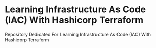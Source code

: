 # Learning Infrastructure As Code (IAC) With Hashicorp Terraform
Repository Dedicated For Learning Infrastructure As Code (IAC) With Hashicorp Terraform
